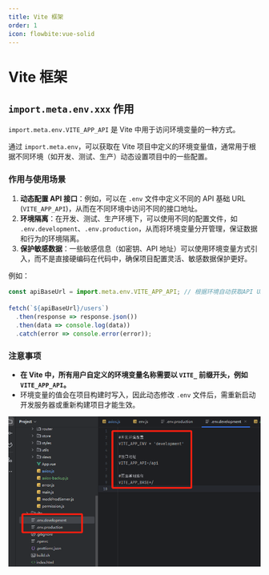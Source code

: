 ```yaml
---
title: Vite 框架
order: 1
icon: flowbite:vue-solid
---
```


# Vite 框架

## `import.meta.env.xxx` 作用

`import.meta.env.VITE_APP_API` 是 Vite 中用于访问环境变量的一种方式。

通过 `import.meta.env`，可以获取在 Vite 项目中定义的环境变量值，通常用于根据不同环境（如开发、测试、生产）动态设置项目中的一些配置。

### 作用与使用场景

1. **动态配置 API 接口**：例如，可以在 `.env` 文件中定义不同的 API 基础 URL (`VITE_APP_API`)，从而在不同环境中访问不同的接口地址。
2. **环境隔离**：在开发、测试、生产环境下，可以使用不同的配置文件，如 `.env.development`、`.env.production`，从而将环境变量分开管理，保证数据和行为的环境隔离。
3. **保护敏感数据**：一些敏感信息（如密钥、API 地址）可以使用环境变量方式引入，而不是直接硬编码在代码中，确保项目配置灵活、敏感数据保护更好。

例如：

```js
const apiBaseUrl = import.meta.env.VITE_APP_API; // 根据环境自动获取API URL

fetch(`${apiBaseUrl}/users`)
  .then(response => response.json())
  .then(data => console.log(data))
  .catch(error => console.error(error));
```

### 注意事项

- **在 Vite 中，所有用户自定义的环境变量名称需要以 `VITE_` 前缀开头，例如 `VITE_APP_API`。**
- 环境变量的值会在项目构建时写入，因此动态修改 `.env` 文件后，需重新启动开发服务器或重新构建项目才能生效。

![image-20241014092344340](https://raw.githubusercontent.com/xupengboo/xupengboo-picture/main/img/image-20241014092344340.png)
